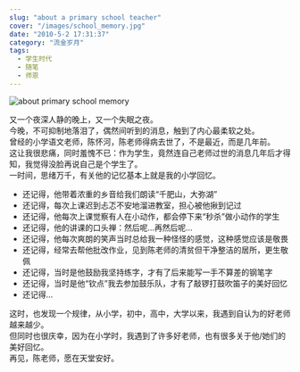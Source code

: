 ```yaml
---
slug: "about a primary school teacher"
cover: "/images/school_memory.jpg"
date: "2010-5-2 17:31:37"
category: "流金岁月"
tags:
  - 学生时代
  - 随笔
  - 师恩
---
```


![about primary school memory](/images/school_memory.jpg)

又一个夜深人静的晚上，又一个失眠之夜。  
今晚，不可抑制地落泪了，偶然间听到的消息，触到了内心最柔软之处。  
曾经的小学语文老师，陈怀河，陈老师得病去世了，不是最近，而是几年前。  
这让我很悲痛，同时羞愧不已：作为学生，竟然连自己老师过世的消息几年后才得知，我觉得没脸再说自己是个学生了。  
一时间，思绪万千，有关他的记忆基本上就是我的小学回忆。

- 还记得，他带着浓重的乡音给我们朗读“千肥山，大弥湖”
- 还记得，每次上课迟到忐忑不安地溜进教室，担心被他揪到记过
- 还记得，他每次上课觉察有人在小动作，都会停下来“秒杀”做小动作的学生
- 还记得，他的讲课的口头禅：然后呢…再然后呢…
- 还记得，他每次爽朗的笑声当时总给我一种怪怪的感觉，这种感觉应该是敬畏
- 还记得，经常去帮他批改作业，见到陈老师的清贫但干净整洁的居所，更生敬佩
- 还记得，当时是他鼓励我坚持练字，才有了后来能写一手不算差的钢笔字
- 还记得，当时是他“钦点”我去参加鼓乐队，才有了敲锣打鼓吹笛子的美好回忆
- 还记得…

这时，也发现一个规律，从小学，初中，高中，大学以来，我遇到自认为的好老师越来越少。  
但同时也很庆幸，因为在小学时，我遇到了许多好老师，也有很多关于他/她们的美好回忆。  
再见，陈老师，愿在天堂安好。
